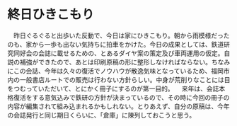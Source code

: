 # 終日ひきこもり

<div class="section">　昨日ぐるぐると出歩いた反動で、今日は家にひきこもり。朝から雨模様だったのも、家から一歩も出ない気持ちに拍車をかけた。今日の成果としては、鉄道研究同好会の会誌に載せるための、とあるダイヤ案の策定及び車両運用の仮定。自説の補強ができたので、あとは印刷原稿の形に整形しなければならない。ちなみにこの会誌、今年は久々の復活でノウハウが散逸気味となっているため、福岡市内の一般書店ルートでの販売は行わない方針らしい。中身が荒削りなことには目をつむっていただいて、とにかく冊子にするのが第一目的。 　来年は、会誌本格復活をする意気込みで鉄研の方針が決まっているので、その時に今回の冊子の内容が編集されて組み込まれるかもしれない。とりあえず、自分の原稿は、今年の会誌発行と同じ期日くらいに、「倉庫」に陳列しておこうと思う。</div>